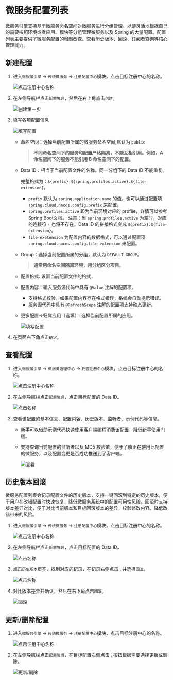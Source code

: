 # 微服务配置列表

微服务引擎支持基于微服务命名空间对微服务进行分组管理，以便灵活地根据自己的需要按照环境或者应用、模块等分组管理微服务以及 Spring 的大量配置。配置列表主要提供了微服务配置的增删改查、查看历史版本、回滚、订阅者查询等核心管理能力。

## 新建配置

1. 进入`微服务引擎` -> `传统微服务` -> `注册配置中心`模块，点击目标注册中心的名称。

    ![点击注册中心名称](https://docs.daocloud.io/daocloud-docs-images/docs/skoala/registry/managed/imgs/config01.png)

2. 在左侧导航栏点击`配置管理`，然后在右上角点击`创建`。

    ![创建第一步](https://docs.daocloud.io/daocloud-docs-images/docs/skoala/registry/managed/imgs/config02.png)

3. 填写各项配置信息

    ![填写配置](https://docs.daocloud.io/daocloud-docs-images/docs/skoala/registry/managed/imgs/config03.png)

    - 命名空间：选择当前配置所属的微服务命名空间,默认为 `public`

        > **不同命名空间下的服务和配置严格隔离，不能互相引用。例如，A 命名空间下的服务不能引用 B 命名空间下的配置。**

    - Data ID：相当于当前配置文件的名称。同一分组下的 Data ID 不能重复。

        完整格式为：`${prefix}-${spring.profiles.active}.${file-extension}`。

        - `prefix` 默认为 `spring.application.name` 的值，也可以通过配置项 `spring.cloud.nacos.config.prefix` 来配置。
        - `spring.profiles.active` 即为当前环境对应的 profile，详情可以参考 Spring Boot文档。 注意：当 `spring.profiles.active` 为空时，对应的连接符 `-` 也将不存在，Data ID 的拼接格式变成 `${prefix}.${file-extension}`。
        - `file-exetension` 为配置内容的数据格式，可以通过配置项 `spring.cloud.nacos.config.file-extension` 来配置。

    - Group：选择当前配置所属的分组，默认为 `DEFAULT_GROUP`。

        > **通常用命名空间隔离环境，用分组区分项目**。

    - 配置格式: 设置当前配置文件的格式，

    - 配置内容：输入服务源代码中具有 `@Value` 注解的配置项。

        - 支持格式校验，如果配置内容存在格式错误，系统会自动提示错误。
        - 服务源代码中具有 `@RefreshScope` 注解的配置项支持动态更新。

    - 更多配置->归属应用（选填）：选择当前配置所属的应用。

        ![填写配置](https://docs.daocloud.io/daocloud-docs-images/docs/skoala/registry/managed/imgs/config04.png)

4. 在页面右下角点击`确定`。

## 查看配置

1. 进入`微服务引擎` -> `微服务治理中心` -> `托管注册中心`模块，点击目标注册中心的名称。

    ![点击注册中心名称](https://docs.daocloud.io/daocloud-docs-images/docs/skoala/registry/managed/imgs/config01.png)

2. 在左侧导航栏点击`配置管理`，点击目标配置的 Data ID。

    ![点击名称](https://docs.daocloud.io/daocloud-docs-images/docs/skoala/registry/managed/imgs/config05.png)

3. 查看该配置的基本信息、配置内容、历史版本、监听者、示例代码等信息。

    - 新手可以借助示例代码快速使用客户端编程消费该配置，降低新手使用门槛。
    - 支持查询当前配置的监听者以及 MD5 校验值，便于了解正在使用此配置的微服务，以及配置变更是否成功推送到了客户端。

        ![查看](https://docs.daocloud.io/daocloud-docs-images/docs/skoala/registry/managed/imgs/config06.png)

## 历史版本回滚

微服务配置列表会记录配置文件的历史版本，支持一键回滚到特定的历史版本，便于用户在改错配置时快速恢复，降低微服务系统中的配置可用性风险。回滚时支持版本差异对比，便于对比当前版本和目标回滚版本的差异，校验修改内容，降低改错带来的风险。

1. 进入`微服务引擎` -> `传统微服务` -> `注册配置中心`模块，点击目标注册中心的名称。

    ![点击注册中心名称](https://docs.daocloud.io/daocloud-docs-images/docs/skoala/registry/managed/imgs/config01.png)

2. 在左侧导航栏点击`配置管理`，点击目标配置的 Data ID。

    ![点击名称](https://docs.daocloud.io/daocloud-docs-images/docs/skoala/registry/managed/imgs/config05.png)

3. 点击`历史版本`页签，找到对应的记录，在记录右侧点击 `ⵗ` 并选择`回滚`。

    ![点击名称](https://docs.daocloud.io/daocloud-docs-images/docs/skoala/registry/managed/imgs/config07.png)

4. 对比版本差异并确认，然后在右下角点击`回滚`。

    ![回滚](https://docs.daocloud.io/daocloud-docs-images/docs/skoala/registry/managed/imgs/config08.png)

## 更新/删除配置

1. 进入`微服务引擎` -> `传统微服务` -> `注册配置中心`模块，点击目标注册中心的名称。

    ![点击注册中心名称](https://docs.daocloud.io/daocloud-docs-images/docs/skoala/registry/managed/imgs/config01.png)

2. 在左侧导航栏点击`配置管理`，在目标配置右侧点击 `ⵗ` 按钮根据需要选择更新或删除。

    ![更新/删除](https://docs.daocloud.io/daocloud-docs-images/docs/skoala/registry/managed/imgs/config07.png)
